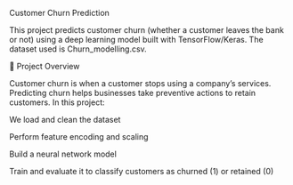 
Customer Churn Prediction

This project predicts customer churn (whether a customer leaves the bank or not) using a deep learning model built with TensorFlow/Keras. The dataset used is Churn_modelling.csv.

📌 Project Overview

Customer churn is when a customer stops using a company’s services. Predicting churn helps businesses take preventive actions to retain customers.
In this project:

We load and clean the dataset

Perform feature encoding and scaling

Build a neural network model

Train and evaluate it to classify customers as churned (1) or retained (0)

